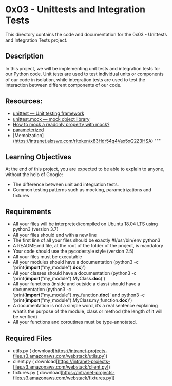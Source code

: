 
# 0x03 - Unittests and Integration Tests

This directory contains the code and documentation for the 0x03 - Unittests and Integration Tests project.

## Description

In this project, we will be implementing unit tests and integration tests for our Python code. Unit tests are used to test individual units or components of our code in isolation, while integration tests are used to test the interaction between different components of our code.


## Resources:
- [unittest — Unit testing framework](https://intranet.alxswe.com/rltoken/a_AEObGK8jeqPtTPmm-gIA)
- [unittest.mock — mock object library](https://intranet.alxswe.com/rltoken/PKetnACd7FfRiU8_kpe5EA)
- [How to mock a readonly property with mock?](https://intranet.alxswe.com/rltoken/2ueVPK1kWZuz525FvZ1v2Q)
- [parameterized](https://intranet.alxswe.com/rltoken/mI7qc3Y42aZ7GTlLXDxgEg)
- [Memoization] (https://intranet.alxswe.com/rltoken/x83Hdr54q4Vax5xQ2Z3HSA)
"""


## Learning Objectives

At the end of this project, you are expected to be able to explain to anyone, without the help of Google:

- The difference between unit and integration tests.
- Common testing patterns such as mocking, parametrizations and fixtures


## Requirements

- All your files will be interpreted/compiled on Ubuntu 18.04 LTS using python3 (version 3.7)
- All your files should end with a new line
- The first line of all your files should be exactly #!/usr/bin/env python3
- A README.md file, at the root of the folder of the project, is mandatory
- Your code should use the pycodestyle style (version 2.5)
- All your files must be executable
- All your modules should have a documentation (python3 -c 'print(__import__("my_module").__doc__)')
- All your classes should have a documentation (python3 -c 'print(__import__("my_module").MyClass.__doc__)')
- All your functions (inside and outside a class) should have a documentation (python3 -c 'print(__import__("my_module").my_function.__doc__)' and python3 -c 'print(__import__("my_module").MyClass.my_function.__doc__)')
- A documentation is not a simple word, it’s a real sentence explaining what’s the purpose of the module, class or method (the length of it will be verified)
- All your functions and coroutines must be type-annotated.



## Required Files
- utils.py ( download[https://intranet-projects-files.s3.amazonaws.com/webstack/utils.py])
- client.py ( download[https://intranet-projects-files.s3.amazonaws.com/webstack/client.py])
- fixtures.py ( download[https://intranet-projects-files.s3.amazonaws.com/webstack/fixtures.py])
